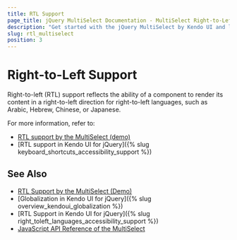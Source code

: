 ```yaml
---
title: RTL Support
page_title: jQuery MultiSelect Documentation - MultiSelect Right-to-Left Support
description: "Get started with the jQuery MultiSelect by Kendo UI and learn about the RTL supports it provides."
slug: rtl_multiselect
position: 3
---
```


# Right-to-Left Support

Right-to-left (RTL) support reflects the ability of a component to render its content in a right-to-left direction for right-to-left languages, such as Arabic, Hebrew, Chinese, or Japanese.

For more information, refer to:
* [RTL support by the MultiSelect (demo)](https://demos.telerik.com/kendo-ui/multiselect/right-to-left-support)
* [RTL support in Kendo UI for jQuery]({% slug keyboard_shortcuts_accessibility_support %})

## See Also

* [RTL Support by the MultiSelect (Demo)](https://demos.telerik.com/kendo-ui/multiselect/right-to-left-support)
* [Globalization in Kendo UI for jQuery]({% slug overview_kendoui_globalization %})
* [RTL Support in Kendo UI for jQuery]({% slug right_toleft_languages_accessibility_support %})
* [JavaScript API Reference of the MultiSelect](/api/javascript/ui/multiselect)
